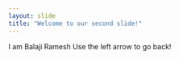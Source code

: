 ```yaml
---
layout: slide
title: "Welcome to our second slide!"
---
```

I am Balaji Ramesh
Use the left arrow to go back!
